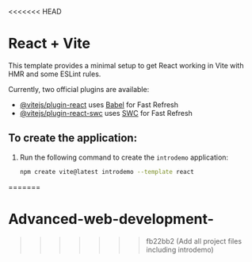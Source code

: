 <<<<<<< HEAD
# React + Vite

This template provides a minimal setup to get React working in Vite with HMR and some ESLint rules.

Currently, two official plugins are available:

- [@vitejs/plugin-react](https://github.com/vitejs/vite-plugin-react/blob/main/packages/plugin-react/README.md) uses [Babel](https://babeljs.io/) for Fast Refresh
- [@vitejs/plugin-react-swc](https://github.com/vitejs/vite-plugin-react-swc) uses [SWC](https://swc.rs/) for Fast Refresh

## To create the application:

1. Run the following command to create the `introdemo` application:
   ```bash
   npm create vite@latest introdemo --template react
=======
# Advanced-web-development-
>>>>>>> fb22bb2 (Add all project files including introdemo)
